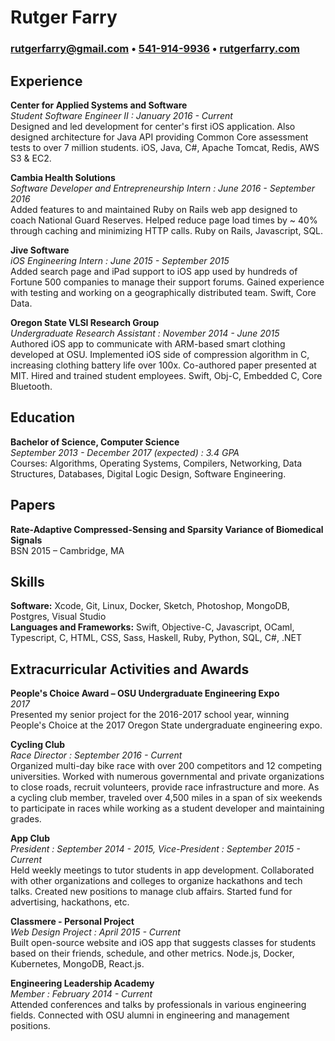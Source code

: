 # Rutger Farry
### [rutgerfarry@gmail.com](mailto:rutgerfarry@gmail.com) • [541-914-9936](tel:541-914-9936) • [rutgerfarry.com](http://rutgerfarry.com)

## Experience
**Center for Applied Systems and Software** \
*Student Software Engineer II : January 2016 - Current* \
Designed and led development for center's first iOS application. Also designed architecture for Java API providing Common Core assessment tests to over 7 million students. iOS, Java, C#, Apache Tomcat, Redis, AWS S3 & EC2.

**Cambia Health Solutions** \
*Software Developer and Entrepreneurship Intern : June 2016 - September 2016* \
Added features to and maintained Ruby on Rails web app designed to coach National Guard Reserves. Helped reduce page load times by ~ 40% through caching and minimizing HTTP calls. Ruby on Rails, Javascript, SQL.

**Jive Software** \
*iOS Engineering Intern : June 2015 - September 2015* \
Added search page and iPad support to iOS app used by hundreds of Fortune 500 companies to manage their support forums. Gained experience with testing and working on a geographically distributed team. Swift, Core Data.

**Oregon State VLSI Research Group** \
*Undergraduate Research Assistant : November 2014 - June 2015* \
Authored iOS app to communicate with ARM-based smart clothing developed at OSU. Implemented iOS side of compression algorithm in C, increasing clothing battery life over 100x. Co-authored paper presented at MIT. Hired and trained student employees. Swift, Obj-C, Embedded C, Core Bluetooth.

## Education
**Bachelor of Science, Computer Science** \
*September 2013 - December 2017 (expected) : 3.4 GPA* \
Courses: Algorithms, Operating Systems, Compilers, Networking, Data Structures, Databases, Digital Logic Design, Software Engineering.

## Papers
**Rate-Adaptive Compressed-Sensing and Sparsity Variance of Biomedical Signals** \
BSN 2015 – Cambridge, MA

## Skills
**Software:** Xcode, Git, Linux, Docker, Sketch, Photoshop, MongoDB, Postgres, Visual Studio \
**Languages and Frameworks:** Swift, Objective-C, Javascript, OCaml, Typescript, C, HTML, CSS, Sass, Haskell, Ruby, Python, SQL, C#, .NET

## Extracurricular Activities and Awards
**People's Choice Award – OSU Undergraduate Engineering Expo** \
*2017* \
Presented my senior project for the 2016-2017 school year, winning People's Choice at the 2017 Oregon State undergraduate engineering expo.

**Cycling Club** \
*Race Director : September 2016 - Current* \
Organized multi-day bike race with over 200 competitors and 12 competing universities. Worked with numerous governmental and private organizations to close roads, recruit volunteers, provide race infrastructure and more. As a cycling club member, traveled over 4,500 miles in a span of six weekends to participate in races while working as a student developer and maintaining grades.

**App Club** \
*President : September 2014 - 2015, Vice-President : September 2015 - Current* \
Held weekly meetings to tutor students in app development. Collaborated with other organizations and colleges to organize hackathons and tech talks. Created new positions to manage club affairs. Started fund for advertising, hackathons, etc.

**Classmere - Personal Project** \
*Web Design Project : April 2015 - Current* \
Built open-source website and iOS app that suggests classes for students based on their friends, schedule, and other metrics. Node.js, Docker, Kubernetes, MongoDB, React.js.

**Engineering Leadership Academy** \
*Member : February 2014 - Current* \
Attended conferences and talks by professionals in various engineering fields. Connected with OSU alumni in engineering and management positions.
